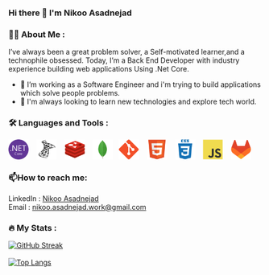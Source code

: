 ### Hi there 👋 I'm Nikoo Asadnejad 

         

### :woman_technologist: About Me :
I’ve always been a great problem solver, a Self-motivated learner,and a technophile obsessed. 
Today, I’m a Back End Developer with industry experience building web applications Using .Net Core.
- :telescope: I’m working as a Software Engineer and i'm trying to build applications which solve people problems.
- :seedling: I'm always looking to learn new technologies and explore tech world.


### :hammer_and_wrench: Languages and Tools :
<div>
  <img src="https://github.com/devicons/devicon/blob/master/icons/dotnetcore/dotnetcore-original.svg" title="dotnetcore" alt="dotnetcore" width="40" height="40"/>&nbsp;&nbsp;&nbsp;
  <img src="https://github.com/devicons/devicon/blob/master/icons/microsoftsqlserver/microsoftsqlserver-plain.svg" title="SQLServer" alt="SQLServer" width="40" height="40"/>&nbsp;&nbsp;&nbsp;
  <img src="https://github.com/devicons/devicon/blob/master/icons/redis/redis-original.svg" title="Redis" alt="Redis" width="40" height="40"/>&nbsp;&nbsp;&nbsp;
  <img src="https://github.com/devicons/devicon/blob/master/icons/mongodb/mongodb-original.svg" title="mongodb" **alt="mongodb" width="40" height="40"/>&nbsp;&nbsp;
  <img src="https://github.com/devicons/devicon/blob/master/icons/git/git-original.svg" title="Git" **alt="Git" width="40" height="40"/>&nbsp;&nbsp;&nbsp;
  <img src="https://github.com/devicons/devicon/blob/master/icons/html5/html5-original.svg" title="HTML5" alt="HTML" width="40" height="40"/>&nbsp;&nbsp;&nbsp;
  <img src="https://github.com/devicons/devicon/blob/master/icons/css3/css3-plain-wordmark.svg"  title="CSS3" alt="CSS" width="40" height="40"/>&nbsp;&nbsp;&nbsp;
  <img src="https://github.com/devicons/devicon/blob/master/icons/javascript/javascript-original.svg" title="JavaScript" alt="JavaScript" width="40" height="40"/>&nbsp;&nbsp;&nbsp;
           <img src="https://github.com/devicons/devicon/blob/master/icons/gitlab/gitlab-original.svg" title="JavaScript" alt="JavaScript" width="40" height="40"/>&nbsp;&nbsp;&nbsp;
</div>

### :mailbox:How to reach me: 
 LinkedIn : <a class="badge-base__link LI-simple-link" href="https://ir.linkedin.com/in/nikoo-asadnejad-84611b180?trk=profile-badge">Nikoo Asadnejad</a> </br>
 Email : nikoo.asadnejad.work@gmail.com


### :fire: My Stats :
[![GitHub Streak](http://github-readme-streak-stats.herokuapp.com?user=nikoo-asadnejad&theme=dark&background=000000)](https://git.io/streak-stats) </br> </br> 
[![Top Langs](https://github-readme-stats.vercel.app/api/top-langs/?username=nikoo-asadnejad&layout=compact&theme=vision-friendly-dark)](https://github.com/anuraghazra/github-readme-stats)




